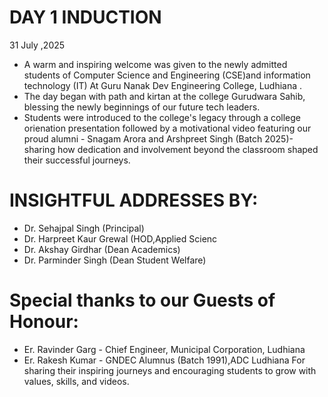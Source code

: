 # DAY 1 INDUCTION ##
 31 July ,2025
+ A warm and inspiring welcome was given to the newly admitted students of Computer Science and Engineering (CSE)and information technology (IT) At Guru Nanak Dev Engineering College, Ludhiana .
+ The day began with path and kirtan at the college Gurudwara Sahib, blessing the newly beginnings of our future tech leaders.
+ Students were introduced to the college's legacy through a college orienation presentation followed by a motivational video featuring our proud alumni - Snagam Arora and Arshpreet Singh (Batch 2025)- sharing how dedication and involvement beyond the classroom shaped their successful journeys.
# INSIGHTFUL ADDRESSES BY:
* Dr. Sehajpal Singh (Principal)
* Dr. Harpreet Kaur Grewal (HOD,Applied Scienc
* Dr. Akshay Girdhar (Dean Academics)
* Dr. Parminder Singh (Dean Student Welfare)
# Special thanks to our Guests of Honour:
* Er. Ravinder Garg - Chief Engineer, Municipal Corporation, Ludhiana
* Er. Rakesh Kumar - GNDEC Alumnus (Batch 1991),ADC Ludhiana
For sharing their inspiring journeys and encouraging students to grow with values, skills, and videos.
